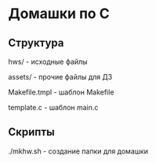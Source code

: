 # Домашки по C
## Структура
hws/ - исходные файлы

assets/ - прочие файлы для ДЗ

Makefile.tmpl - шаблон Makefile

template.c - шаблон main.c

## Скрипты
./mkhw.sh - создание папки для домашки
